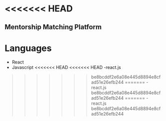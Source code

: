 <<<<<<< HEAD
=======
## Mentorship Matching Platform

# Languages
- React
- Javascript
<<<<<<< HEAD
<<<<<<< HEAD
-react.js
>>>>>>> be8bcddf2e6a08e445d8894e8cfad51e26efb244
=======
-react.js
>>>>>>> be8bcddf2e6a08e445d8894e8cfad51e26efb244
=======
-react.js
>>>>>>> be8bcddf2e6a08e445d8894e8cfad51e26efb244
